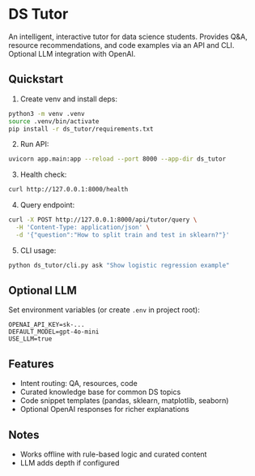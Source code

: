 # DS Tutor

An intelligent, interactive tutor for data science students. Provides Q&A, resource recommendations, and code examples via an API and CLI. Optional LLM integration with OpenAI.

## Quickstart

1. Create venv and install deps:
```bash
python3 -m venv .venv
source .venv/bin/activate
pip install -r ds_tutor/requirements.txt
```

2. Run API:
```bash
uvicorn app.main:app --reload --port 8000 --app-dir ds_tutor
```

3. Health check:
```bash
curl http://127.0.0.1:8000/health
```

4. Query endpoint:
```bash
curl -X POST http://127.0.0.1:8000/api/tutor/query \
  -H 'Content-Type: application/json' \
  -d '{"question":"How to split train and test in sklearn?"}'
```

5. CLI usage:
```bash
python ds_tutor/cli.py ask "Show logistic regression example"
```

## Optional LLM

Set environment variables (or create `.env` in project root):
```
OPENAI_API_KEY=sk-...
DEFAULT_MODEL=gpt-4o-mini
USE_LLM=true
```

## Features
- Intent routing: QA, resources, code
- Curated knowledge base for common DS topics
- Code snippet templates (pandas, sklearn, matplotlib, seaborn)
- Optional OpenAI responses for richer explanations

## Notes
- Works offline with rule-based logic and curated content
- LLM adds depth if configured